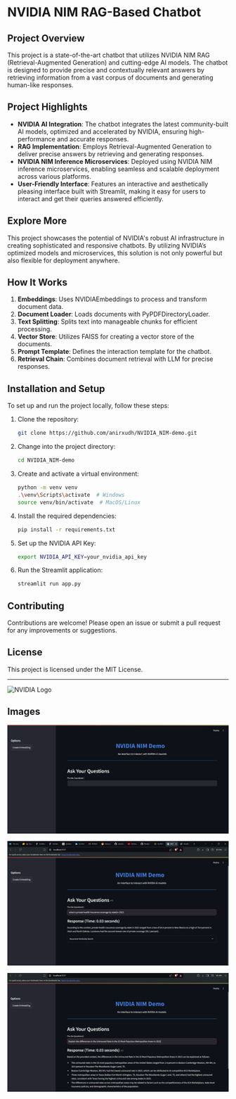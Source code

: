 # NVIDIA NIM RAG-Based Chatbot

## Project Overview

This project is a state-of-the-art chatbot that utilizes NVIDIA NIM RAG (Retrieval-Augmented Generation) and cutting-edge AI models. The chatbot is designed to provide precise and contextually relevant answers by retrieving information from a vast corpus of documents and generating human-like responses.

## Project Highlights

- **NVIDIA AI Integration**: The chatbot integrates the latest community-built AI models, optimized and accelerated by NVIDIA, ensuring high-performance and accurate responses.
- **RAG Implementation**: Employs Retrieval-Augmented Generation to deliver precise answers by retrieving and generating responses.
- **NVIDIA NIM Inference Microservices**: Deployed using NVIDIA NIM inference microservices, enabling seamless and scalable deployment across various platforms.
- **User-Friendly Interface**: Features an interactive and aesthetically pleasing interface built with Streamlit, making it easy for users to interact and get their queries answered efficiently.

## Explore More

This project showcases the potential of NVIDIA's robust AI infrastructure in creating sophisticated and responsive chatbots. By utilizing NVIDIA’s optimized models and microservices, this solution is not only powerful but also flexible for deployment anywhere.

## How It Works

1. **Embeddings**: Uses NVIDIAEmbeddings to process and transform document data.
2. **Document Loader**: Loads documents with PyPDFDirectoryLoader.
3. **Text Splitting**: Splits text into manageable chunks for efficient processing.
4. **Vector Store**: Utilizes FAISS for creating a vector store of the documents.
5. **Prompt Template**: Defines the interaction template for the chatbot.
6. **Retrieval Chain**: Combines document retrieval with LLM for precise responses.

## Installation and Setup

To set up and run the project locally, follow these steps:

1. Clone the repository:

    ```sh
    git clone https://github.com/anirxudh/NVIDIA_NIM-demo.git
    ```

2. Change into the project directory:

    ```sh
    cd NVIDIA_NIM-demo
    ```

3. Create and activate a virtual environment:

    ```sh
    python -m venv venv
    .\venv\Scripts\activate  # Windows
    source venv/bin/activate  # MacOS/Linux
    ```

4. Install the required dependencies:

    ```sh
    pip install -r requirements.txt
    ```

5. Set up the NVIDIA API Key:

    ```sh
    export NVIDIA_API_KEY=your_nvidia_api_key
    ```

6. Run the Streamlit application:

    ```sh
    streamlit run app.py
    ```

## Contributing

Contributions are welcome! Please open an issue or submit a pull request for any improvements or suggestions.

## License

This project is licensed under the MIT License.

---

![NVIDIA Logo](https://www.nvidia.com/etc/clientlibs/nvidia/clientlibs/clientlib-site/resources/images/nvidia-logo.png)

## Images

![Sample Interface 1](images/Screenshot%202024-06-23%20214847.png)

![Sample Interface 2](images/Screenshot%202024-06-23%20215513.png)

![Sample Interface 3](images/Screenshot%202024-06-23%20215620.png)

